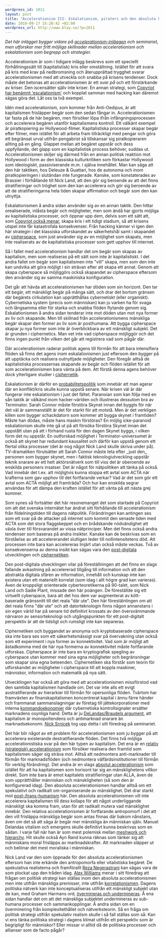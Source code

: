 ```yaml
--- 
wordpress_id: 1011
layout: post
title: "Accelerationism III: Eskalationism, pirateri och den absoluta horisonten för mänskligheten"
date: 2010-09-17 15:28:42 +02:00
wordpress_url: http://www.blay.se/?p=1011
---
```

<p style="clear: both;"><em>Det här inlägget bygger vidare på <a href="http://www.blay.se/index.php?s=accelerationism">accelerationism-inläggen</a> och seminariet, men utforskar mer fritt möjliga skillnader mellan accelerationism och eskalationism som begrepp och strategier.</em></p>
Accelerationism är som i tidigare inlägg beskrevs som ett speciellt förhållningssätt till (kapitalistisk) kris eller omställning. Istället för att svara på kris med krav på nedbromsning och återupprättad trygghet svarar accelerationismen med att utveckla och snabba på krisens tendenser. Dock måste det betonas att accelerationismen är ett <em>svar på</em> och ett förstärkande av kriser. Den iscensätter själv inte kriser. En annan strategi, som <a href="http://copyriot.se/2010/01/13/pirate-politics-from-accelerationism-to-escalationism/">Copyriot har benämnt 'escalationism'</a> och kopplat samman med hacking kan däremot sägas göra det. Låt oss ta två exempel.
<p style="clear: both;">Idén med accelerationism, som kommer från Anti-Oedipus, är att kapitalismen frisläpper begär som den sedan fångar in. Accelerationismen tar fasta på de här begären, men försöker löpa ifrån infångningsprocessen och accelerera begären utanför kapitalismens kontroll. Ett välkänt exempel är piratkopiering av Hollywood-filmer. Kapitalistiska processer skapar begär efter filmer, men istället för att arbeta fram tillräckligt med pengar och göra ett begränsat urval utifrån pengabrist så tillskansar sig piratkopieraren allting på en gång. Glappet mellan att begäret uppstår och dess uppfyllande, det glapp som en kapitalistisk process behöver, suddas ut. Accelerationismen skiljer sig därmed från en annan politisk reaktion mot Hollywood i form av den klassiska kulturkritiken som förkastar Hollywood som ideologiskt, passiviserande m.m. i själva innehållet. Man kan säga att den här taktiken, hos Deleuze &amp; Guattari, hos de autonoma och inom piratkopieringen i slutändan inte fungerade. Kanske, som konstaterades av Brassier i förhållande till Nick Land, att den gör sig beroende av att det finns stratifieringar och tröghet som den kan accelerera och gör sig beroende av att de stratifieringarna hela tiden skapar affirmation och begär som den kan utnyttja.</p>
<p style="clear: both;">Eskalationismen å andra sidan använder sig av en annan taktik. Den hittar orealiserade, inlåsta begär och möjligheter, men som ändå har gjorts möjliga av kapitalistiska processer, och öppnar upp dem, delvis som ett sätt att, som <a href="http://copyriot.se/2010/01/13/pirate-politics-from-accelerationism-to-escalationism/">Copyriot också menar</a>, skapa kris i ett tidigt stadium, så att krisens utspel inte får katastrofala konsekvenser. Från hacking känner vi igen den här strategin i det klassiska utforskandet av säkerhetshål samt i skapandet av <a href="http://en.wikipedia.org/wiki/Cipherspace">cipherspace</a>, som just använder sig av en möjlighet som skapats, men inte realiserats av de kapitalistiska processer som gett upphov till internet.</p>
<p style="clear: both;">Så i fallet med accelerationism handlar det om begär som skapas av kapitalism, men som realiseras på ett sätt som inte är kapitalistiskt. I det andra fallet om begär som kapitalismen inte "vill" skapa, men som den inte kan undvika att göra möjligt i sin strävan efter att skapa ett annat. Genom att skapa cyberspace så möjliggörs också skapandet av cipherspace eftersom den använder sig av samma maskiniska konfiguration.</p>
<p style="clear: both;">Det går att hävda att accelerationismen har döden som sin horizont. Den tar ett begär, ett mänskligt begär på många sätt, och drar det bortom gränsen där begärets cirkulation kan upprätthållas cybernetiskt (eller organiskt). Cybernetiska system (precis som människan) kan ju varken ha för svaga och långsamma eller för starka och snabba flöden flytande genom sig. Eskalationismen å andra sidan tenderar inte mot döden utan mot nya former av liv och skapande. Men till skillnad från accelerationismens mänskliga begär skapar den former av liv som är posthumana. Att bygga cipherspace skapar ju nya former som inte är överblickbara av ett mänskligt subjekt. Det är grunden i ciphernetics. Man vet inte vad cipherspace möjliggör och det finns ingen punkt från vilken det går att registrera vad som pågår där.</p>
<p style="clear: both;">Där accelerationism raderar politisk agens till förmån för att bara intensifiera flöden så finns det agens inom eskalationismen just eftersom den bygger på att upptäcka och realisera outnyttjade möjligheter. Den föregår alltså de kapitalistiska processernas skapande av begär och flöden istället för att som accelerationismen bara vänta på dem. Att förstå denna agens behöver dock ytterligare studier i <a href="http://cryptoanarchy.org/wiki/Sociocyphernetic_System_Theory">ciphernetik</a>.</p>
<p style="clear: both;">Eskalationism är därför en <a href="http://www.blay.se/2009/04/27/fwd-jonas-andersson-om-natpolitik/">probabilitetspolitik</a> som innebär att man agerar där en konflikt/kris skulle kunna uppstå senare. När krisen väl är där fungerar inte eskalationism i just det fältet. Paranoian som kan följa med en sån taktik är välkänd inom hacker-världen och illustreras dessutom bra av Terminator. Sarah Connor måste förstöra Skynet innan det byggts för när det väl är sammanställt är det för starkt för att motstå. Men är det verkligen killen som bygger schackdatorn som kommer att bygga skynet i framtiden? Måste han dödas, måste hans maskin förstöras? En möjlig icke-paranoid eskalationism skulle inte gå ut på att försöka förstöra Skynet innan det uppstått utan på att i förhand rusta för den dagen Skynet byggs, i vilken form det nu uppstår. En outforskad möjlighet i Terminator-universumet är också att skynet har redundant kausalitet och därför kan uppstå genom ett flertal olika processer (det är nog något Nick Land skulle skriva under på). TV-dramatiken förutsätter att Sarah Connor måste leta efter _just den_ personen som bygger skynet, men i faktisk teknologiutveckling uppstår teknik snarare av ett helt aktörsnätverk som till viss del är oberoende av enskilda personers insatser. Det är något för nätpolitiken att tänka på också. Vad innebär det t.ex. att möjligtvis kunna stoppa ett avtal som ACTA när krafterna som gav upphov till det fortfarande verkar? Vad är det som gör ett avtal som ACTA möjligt att framträda? Och hur kan enskilda segrar användas för att dämpa den kraften istället för att vänta på att nästa grej kommer.</p>
<p style="clear: both;">Som synes så fortsätter det här resonemanget det som startade på Copyriot om att det svenska internätet har ändrat sitt förhållande till accelerationism från fildelningstiden till dagens nätpolitik. Förändringen kan antingen ses som ett svar på de attacker på internet som kommit den senaste tiden med ACTA som det stora flaggskeppet och en brådskande nödvändighet att växla över till försvarandet av vissa nätprinciper. Men det finns också andra tendenser som baseras på andra insikter. Kanske kan de beskrivas som en förståelse av att accelererandet slutligen leder till nollintensitetens död. Att processen inte bara kan accelereras linjärt utan också måste veckas. Två av konsekvenserna av denna insikt kan sägas vara den <a href="http://www.inkbokforlag.com/postdigital.htm">post-digitala</a> utvecklingen och <a href="http://cryptoanarchy.org/wiki/Sociocyphernetic_System_Theory">ciphernetiken</a>.</p>
<p style="clear: both;">Den post-digitala utvecklingen vilar på föreställningen att det finns en slags fallande avkastning på accelererad tillgång till information och att den abstrakta digitala sfären av information, innehåll och kunskap inte kan existera utan ett materiellt korrelat (som idag i allt högre grad kan varieras). Även de kroppsligt orienterade cyberteoretikerna på 90-talet, som Nick Land och Sadie Plant, missade den här poängen. De föreställde sig ett virtuellt cyberspace, bara att det hos dem var augmenterat av kött-baserade gränssnitt till det reala "där ute". Den här förestälnlingen om att det reala finns "där ute" och att datorteknologin finns någon annanstans i sin egen värld har på senare tid definitivt krossats av den översvämmande närvaron av sensorteknologi och utgångspunkten för ett post-digitalt perspektiv är att de tidsligt och rumsligt inte kan separeras.</p>
<p style="clear: both;">Ciphernetiken och byggandet av anonyma och kryptobaserade cipherspace ska inte bara ses som ett säkerhetsmässigt svar på övervakning utan också som ett experiment i nya former av konnektivitet. Vad som är möjligt att åstadkomma med de här nya formerna av konnektivitet måste fortfarande utforskas. Cipherspace är inte bara en kryptografisk spegling av cyberspace utan kommer med sina egna möjligheter och begränsningar som skapar sina egna beteenden. Ciphernetiken ska förstår som teorin för utforskandet av möjligheter i cipherspace till att koppla maskiner, människor, information och matematik på nya sätt.</p>
<p style="clear: both;">Utvecklingen har också att göra med att accelerationismen missförstod vad den samtida kapitalismen handlade om. Det var inte alls ett evigt avstratifierande av hierarkier till förmån för opersonliga flöden. Tvärtom har framväxten av finanskapitalismen koncentrerat kapital i ännu färre händer och frammanat sammanslagningar av företag till jättekorporationer med interna <a href="http://sv.wikipedia.org/wiki/Kommandoekonomi">kommandoekonomier</a> där cybernetiska kontrollsignaler ersätter marknadens osynliga hand. Detta är ju <a href="http://www.t0.or.at/delanda/intdelanda.htm">DeLandas/Braudels argument</a>, att kapitalism är monopoltendens och antimarknad snarare än marknadsekonomi. <a href="http://speculativeheresy.wordpress.com/">Nick Srnicek</a> tog upp detta i sitt föredrag på seminariet.</p>
<p style="clear: both;">Det här blir något av ett problem för accelerationismen som ju bygger på att accelerera existerande destratifierande flöden. Det finns två möjliga accelerationistiska svar på den här typen av kapitalism. Det ena är en <a href="http://leniency.blogspot.com/2010/09/everything-that-moves-is-not-red.html">relativ (strategisk) accelerationism</a> som försöker realisera den framtid som kapitalismen säger sig sträva mot. Alltså att nedmontera anti-marknader till förmån för marknadsflöden (och nedmontera välfärdsinstitutioner till förmån för verklig förändring). Det andra är en slags <a href="http://splinteringboneashes.blogspot.com/2008/10/post-land-paradoxes-of-speculative.html">absolut accelerationism</a> som istället för att ha kapitalismen som horisont tar sig an mänsklighetens villkor direkt. Som inte bara är emot kapitalets stratifieringar utan ALLA, även de som upprätthåller människan och mänskligheten (så som den är konfigurerad idag). Den absoluta accelerationismen handlar alltså om ett spekulativt och radikalt om-organiserande av mänsklighet. Det drar starkt mot <a href="http://tesantitesprotes.se/?p=159">post-/trans-humanism</a> här. Den absoluta accelerationismen vill inte accelerera kapitalismen till dess kollaps för att något underliggande mänskligt ska komma fram, utan för att radikalt mutera vad mänsklighet innebär. Den relativa accelerationismen är fortfarande antropomorf i det att den vill frisläppa mänskliga begär som antas finnas där bakom nånstans, även om det så att säga är begär mer mänskliga än människan själv. Manuel Delandas vitalism och emergens skulle definitivt kunna beskrivas som en sådan. I varje fall när han är som mest polemisk mellan <a href="http://www.t0.or.at/delanda/meshwork.htm">meshwork och hierarchy</a>. Hit skulle också Ayn Rand kunna räknas som tänker sig att människans moral frisläpps av marknadskrafter. Att marknaden släpper ut och belönar det mest moraliska i människan.</p>
<p style="clear: both;">Nick Land var den som öppnade för den absoluta accelerationismen eftersom han inte erkände den antropomorfa eller vitalistiska begäret. De spekulativa realisterna och framförallt <a href="http://blog.urbanomic.com/cyclon/">Reza Negerastrani</a> kan sägas vara de som plockat upp den tråden idag. <a href="http://splinteringboneashes.blogspot.com/">Alex Williams</a> menar i sitt föredrag att frågan om politisk strategi kan ställas inom den absoluta accelerationismen men inte utifrån mänskliga premisser, inte utifrån <a href="http://dooodles.posterous.com/?tag=korrelationism">korrelationismen</a>. Dagens politiska nätverk kan inte konceptualiseras utifrån ett mänskligt subjekt utan de kan, med Graham Harmans ord, <a href="http://övermineras och undermineras">övermineras och undermineras</a>. Å ena sidan handlar det om att det mänskliga subjektet undermineras av sub-humana processer och sammankopplingar. Å andra sidan om en överminering från komplexitethållet och nätverksteorin. Så en fråga om politisk strategi utifrån spekulativ realism skulle i så fall ställas som så: Kan vi ens tänka politiska strategi i dagens klimat utifrån ett perspektiv som är begripligt för människor? Eller missar vi alltid då de politiska processer och allianser som de facto pågår?</p>
<br class="final-break" style="clear: both;" />
